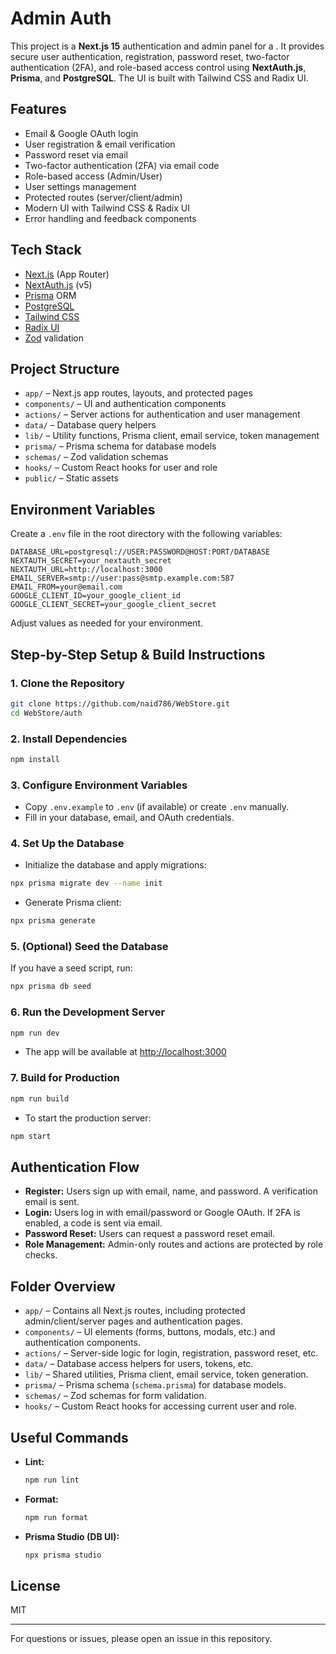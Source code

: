 # Admin Auth

This project is a **Next.js 15** authentication and admin panel for a . It provides secure user authentication, registration, password reset, two-factor authentication (2FA), and role-based access control using **NextAuth.js**, **Prisma**, and **PostgreSQL**. The UI is built with Tailwind CSS and Radix UI.

## Features

- Email & Google OAuth login
- User registration & email verification
- Password reset via email
- Two-factor authentication (2FA) via email code
- Role-based access (Admin/User)
- User settings management
- Protected routes (server/client/admin)
- Modern UI with Tailwind CSS & Radix UI
- Error handling and feedback components

## Tech Stack

- [Next.js](https://nextjs.org/) (App Router)
- [NextAuth.js](https://next-auth.js.org/) (v5)
- [Prisma](https://www.prisma.io/) ORM
- [PostgreSQL](https://www.postgresql.org/)
- [Tailwind CSS](https://tailwindcss.com/)
- [Radix UI](https://www.radix-ui.com/)
- [Zod](https://zod.dev/) validation

## Project Structure

- `app/` – Next.js app routes, layouts, and protected pages
- `components/` – UI and authentication components
- `actions/` – Server actions for authentication and user management
- `data/` – Database query helpers
- `lib/` – Utility functions, Prisma client, email service, token management
- `prisma/` – Prisma schema for database models
- `schemas/` – Zod validation schemas
- `hooks/` – Custom React hooks for user and role
- `public/` – Static assets

## Environment Variables

Create a `.env` file in the root directory with the following variables:

```
DATABASE_URL=postgresql://USER:PASSWORD@HOST:PORT/DATABASE
NEXTAUTH_SECRET=your_nextauth_secret
NEXTAUTH_URL=http://localhost:3000
EMAIL_SERVER=smtp://user:pass@smtp.example.com:587
EMAIL_FROM=your@email.com
GOOGLE_CLIENT_ID=your_google_client_id
GOOGLE_CLIENT_SECRET=your_google_client_secret
```

Adjust values as needed for your environment.

## Step-by-Step Setup & Build Instructions

### 1. Clone the Repository

```sh
git clone https://github.com/naid786/WebStore.git
cd WebStore/auth
```

### 2. Install Dependencies

```sh
npm install
```

### 3. Configure Environment Variables

- Copy `.env.example` to `.env` (if available) or create `.env` manually.
- Fill in your database, email, and OAuth credentials.

### 4. Set Up the Database

- Initialize the database and apply migrations:

```sh
npx prisma migrate dev --name init
```

- Generate Prisma client:

```sh
npx prisma generate
```

### 5. (Optional) Seed the Database

If you have a seed script, run:

```sh
npx prisma db seed
```

### 6. Run the Development Server

```sh
npm run dev
```

- The app will be available at [http://localhost:3000](http://localhost:3000)

### 7. Build for Production

```sh
npm run build
```

- To start the production server:

```sh
npm start
```

## Authentication Flow

- **Register:** Users sign up with email, name, and password. A verification email is sent.
- **Login:** Users log in with email/password or Google OAuth. If 2FA is enabled, a code is sent via email.
- **Password Reset:** Users can request a password reset email.
- **Role Management:** Admin-only routes and actions are protected by role checks.

## Folder Overview

- `app/` – Contains all Next.js routes, including protected admin/client/server pages and authentication pages.
- `components/` – UI elements (forms, buttons, modals, etc.) and authentication components.
- `actions/` – Server-side logic for login, registration, password reset, etc.
- `data/` – Database access helpers for users, tokens, etc.
- `lib/` – Shared utilities, Prisma client, email service, token generation.
- `prisma/` – Prisma schema (`schema.prisma`) for database models.
- `schemas/` – Zod schemas for form validation.
- `hooks/` – Custom React hooks for accessing current user and role.

## Useful Commands

- **Lint:**
  ```sh
  npm run lint
  ```
- **Format:**
  ```sh
  npm run format
  ```
- **Prisma Studio (DB UI):**
  ```sh
  npx prisma studio
  ```

## License

MIT

---

For questions or issues, please open an issue in this repository.
